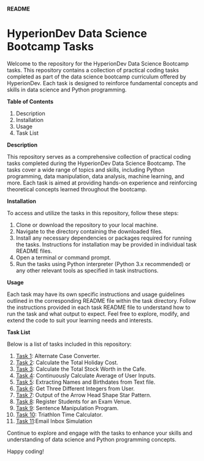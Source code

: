**README**

# HyperionDev Data Science Bootcamp Tasks

Welcome to the repository for the HyperionDev Data Science Bootcamp 
tasks. This repository contains a collection of practical coding tasks 
completed as part of the data science bootcamp curriculum offered by 
HyperionDev. Each task is designed to reinforce fundamental concepts 
and skills in data science and Python programming.

**Table of Contents**
1. Description
2. Installation
3. Usage
4. Task List

**Description**

This repository serves as a comprehensive collection of practical 
coding tasks completed during the HyperionDev Data Science Bootcamp. 
The tasks cover a wide range of topics and skills, including Python 
programming, data manipulation, data analysis, machine learning, 
and more. Each task is aimed at providing hands-on experience and 
reinforcing theoretical concepts learned throughout the bootcamp.

**Installation**

To access and utilize the tasks in this repository, follow these steps:

1. Clone or download the repository to your local machine.
2. Navigate to the directory containing the downloaded files.
3. Install any necessary dependencies or packages required for running
the tasks. Instructions for installation may be provided in individual 
task README files.
4. Open a terminal or command prompt.
5. Run the tasks using Python interpreter (Python 3.x recommended) 
or any other relevant tools as specified in task instructions.

**Usage**

Each task may have its own specific instructions and usage guidelines 
outlined in the corresponding README file within the task directory. 
Follow the instructions provided in each task README file to 
understand how to run the task and what output to expect. Feel free 
to explore, modify, and extend the code to suit your learning needs 
and interests.

**Task List**

Below is a list of tasks included in this repository:

1. [Task 1](https://github.com/DhammikePremachandra/codingTasks/tree/main/Alternate%20Case%20Converter): Alternate Case Converter.
2. [Task 2](https://github.com/DhammikePremachandra/codingTasks/tree/main/Calculate%20the%20Total%20Holiday%20Cost): Calculate the Total Holiday Cost.
3. [Task 3](https://github.com/DhammikePremachandra/codingTasks/tree/main/Calculate%20the%20Total%20Stock%20Worth%20in%20the%20Cafe): Calculate the 
Total Stock Worth in the Cafe.
4. [Task 4](https://github.com/DhammikePremachandra/codingTasks/tree/main/Continuously%20Calculate%20Average%20of%20User%20Inputs): Continuously 
Calculate Average of User Inputs. 
5. [Task 5](https://github.com/DhammikePremachandra/codingTasks/tree/main/Extracting%20Names%20and%20Birthdates%20from%20Text%20File): Extracting 
Names and Birthdates from Text file.
6. [Task 6](https://github.com/DhammikePremachandra/codingTasks/tree/main/Get%20Three%20Different%20Integers%20from%20User): Get Three Different 
Integers from User.
7. [Task 7](https://github.com/DhammikePremachandra/codingTasks/tree/main/Output%20of%20the%20Arrow%20Head%20Shape%20Star%20Pattern): Output of 
the Arrow Head Shape Star Pattern.
8. [Task 8](https://github.com/DhammikePremachandra/codingTasks/tree/main/Register%20Students%20for%20an%20Exam%20Venue): Register Students for 
an Exam Venue.
9. [Task 9](https://github.com/DhammikePremachandra/codingTasks/tree/main/Sentence%20Manipulation%20Program): Sentence Manipulation Program.
10. [Task 10](https://github.com/DhammikePremachandra/codingTasks/tree/main/Triathlon%20Time%20Calculator): Triathlon Time Calculator.
11. [Task 11](https://github.com/DhammikePremachandra/codingTasks/tree/main/Email_Simulator):Email Inbox Simulation

Continue to explore and engage with the tasks to enhance your skills 
and understanding of data science and Python programming concepts.

Happy coding!
